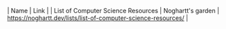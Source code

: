| Name | Link |
| List of Computer Science Resources | Noghartt's garden | https://noghartt.dev/lists/list-of-computer-science-resources/ |